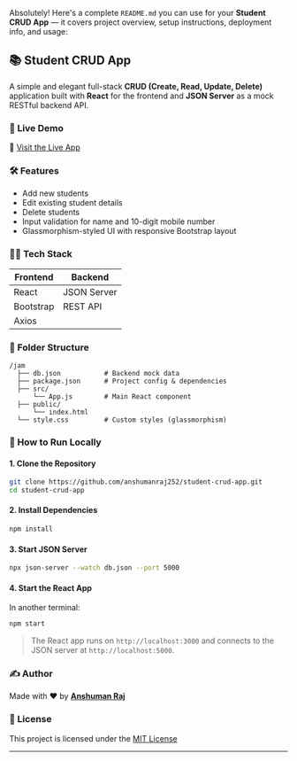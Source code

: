 Absolutely! Here's a complete `README.md` you can use for your **Student CRUD App** — it covers project overview, setup instructions, deployment info, and usage:


## 📚 Student CRUD App

A simple and elegant full-stack **CRUD (Create, Read, Update, Delete)** application built with **React** for the frontend and **JSON Server** as a mock RESTful backend API.


### 🚀 Live Demo

🔗 [Visit the Live App](https://dynamic-cendol-bd9224.netlify.app/)


### 🛠 Features

- Add new students
- Edit existing student details
- Delete students
- Input validation for name and 10-digit mobile number
- Glassmorphism-styled UI with responsive Bootstrap layout


### 🧑‍💻 Tech Stack

| Frontend | Backend |
|----------|---------|
| React    | JSON Server |
| Bootstrap | REST API |
| Axios    


### 📁 Folder Structure

```
/jam
  ├── db.json           # Backend mock data
  ├── package.json      # Project config & dependencies
  ├── src/
      └── App.js        # Main React component
  ├── public/
      └── index.html
  └── style.css         # Custom styles (glassmorphism)
```


### 🧪 How to Run Locally

#### 1. Clone the Repository

```bash
git clone https://github.com/anshumanraj252/student-crud-app.git
cd student-crud-app
```

#### 2. Install Dependencies

```bash
npm install
```

#### 3. Start JSON Server

```bash
npx json-server --watch db.json --port 5000
```

#### 4. Start the React App

In another terminal:

```bash
npm start
```

> The React app runs on `http://localhost:3000` and connects to the JSON server at `http://localhost:5000`.


### ✍️ Author

Made with ❤️ by **[Anshuman Raj](https://github.com/anshumanraj252)**


### 📜 License

This project is licensed under the [MIT License](LICENSE)

---

